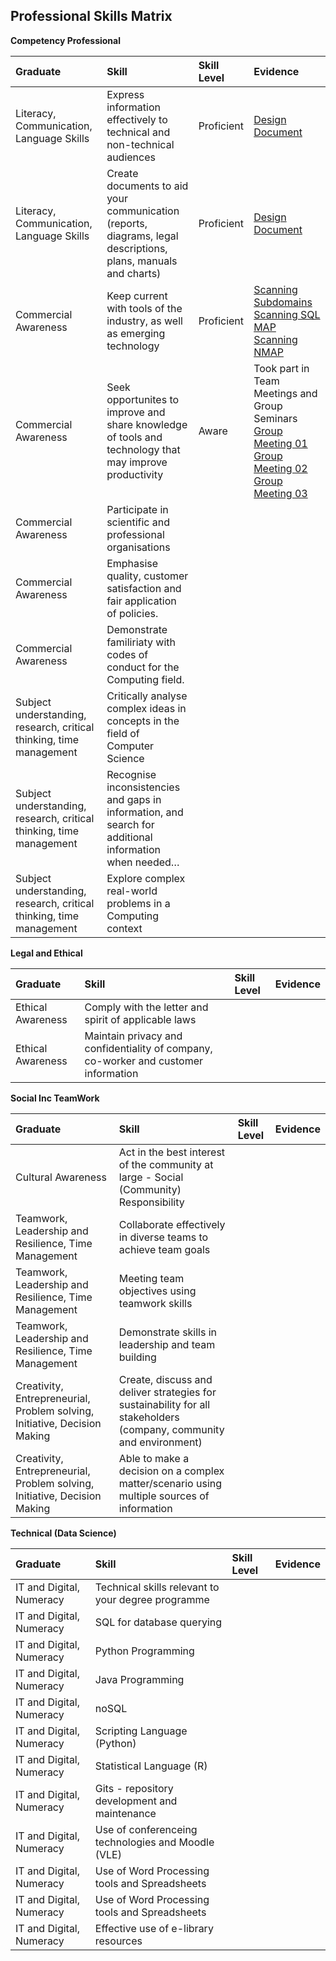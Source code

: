 ## Professional Skills Matrix

**Competency Professional**

| Graduate   | Skill    | Skill Level               | Evidence |
| :--        | :--      | :--                       | :--      |
| Literacy, Communication, Language Skills | Express information effectively to technical and non-technical audiences |Proficient |[Design Document](/MyPortfolio/PCOM7E/Assignment1.docx) | 
| Literacy, Communication, Language Skills | Create documents to aid your communication (reports, diagrams, legal descriptions, plans, manuals and charts) | Proficient |[Design Document](/MyPortfolio/PCOM7E/Assignment1.docx) | 
| Commercial Awareness | Keep current with tools of the industry, as well as emerging technology | Proficient | [Scanning Subdomains](/MyPortfolio/PCOM7E/SSL.html) [Scanning SQL MAP ](/MyPortfolio/PCOM7E/SQLMAP.html) [Scanning NMAP ](/MyPortfolio/PCOM7E/NMAP.html)| 
| Commercial Awareness | Seek opportunites to improve and share knowledge of tools and technology that may improve productivity | Aware | Took part in Team Meetings and Group Seminars [Group Meeting 01](/MyPortfolio/PCOM7E/Notes01.html) [Group Meeting 02](/MyPortfolio/PCOM7E/Notes02.html) [Group Meeting 03](/MyPortfolio/PCOM7E/Notes03.html) | 
| Commercial Awareness | Participate in scientific and professional organisations | | | 
| Commercial Awareness | Emphasise quality, customer satisfaction and fair application of policies. | | | 
| Commercial Awareness | Demonstrate familiriaty with codes of conduct for the Computing field. | | | 
| Subject understanding, research, critical thinking, time management | Critically analyse complex ideas in concepts in the field of Computer Science | | | 
| Subject understanding, research, critical thinking, time management | Recognise inconsistencies and gaps in information, and search for additional information when needed… | | | 
| Subject understanding, research, critical thinking, time management | Explore complex real-world problems in a Computing context | | | 

**Legal and Ethical**

| Graduate   | Skill    | Skill Level               | Evidence |
| :--        | :--      | :--                       | :--      |
| Ethical Awareness | Comply with the letter and spirit of applicable laws | | | 
| Ethical Awareness | Maintain privacy and confidentiality of company, co-worker and customer information | | | 

**Social Inc TeamWork**

| Graduate   | Skill    | Skill Level               | Evidence |
| :--        | :--      | :--                       | :--      |
| Cultural Awareness | Act in the best interest of the community at large - Social (Community) Responsibility | | | 
| Teamwork, Leadership and Resilience, Time Management | Collaborate effectively in diverse teams to achieve team goals | | | 
| Teamwork, Leadership and Resilience, Time Management | Meeting team objectives using teamwork skills | | | 
| Teamwork, Leadership and Resilience, Time Management | Demonstrate skills in leadership and team building | | | 
| Creativity, Entrepreneurial, Problem solving, Initiative, Decision Making | Create, discuss and deliver strategies for sustainability for all stakeholders (company, community and environment) | | | 
| Creativity, Entrepreneurial, Problem solving, Initiative, Decision Making | Able to make a decision on a complex matter/scenario using multiple sources of information | | | 

**Technical (Data Science)**

| Graduate   | Skill    | Skill Level               | Evidence |
| :--        | :--      | :--                       | :--      |
| IT and Digital, Numeracy | Technical skills relevant to your degree programme | | | 
| IT and Digital, Numeracy | SQL for database querying | | | 
| IT and Digital, Numeracy | Python Programming | | | 
| IT and Digital, Numeracy | Java Programming | | | 
| IT and Digital, Numeracy | noSQL | | | 
| IT and Digital, Numeracy | Scripting Language (Python) | | | 
| IT and Digital, Numeracy | Statistical Language (R) | | | 
| IT and Digital, Numeracy | Gits - repository development and maintenance | | | 
| IT and Digital, Numeracy | Use of conferenceing technologies and Moodle (VLE) | | | 
| IT and Digital, Numeracy | Use of Word Processing tools and Spreadsheets | | | 
| IT and Digital, Numeracy | Use of Word Processing tools and Spreadsheets | | | 
| IT and Digital, Numeracy | Effective use of e-library resources | | | 


